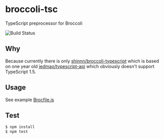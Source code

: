 # broccoli-tsc
TypeScript preprocessor for Broccoli

![Build Status](https://api.travis-ci.org/angie-party/broccoli-tsc.svg)

## Why

Because currently there is only [shinnn/broccoli-typescript](https://github.com/shinnn/broccoli-typescript) which is based on one year old [jedmao/typescript-api](https://github.com/jedmao/typescript-api) which obviously doesn't support TypeScript 1.5.

## Usage

See example [Brocfile.js](Brocfile.js)

## Test

```bash
$ npm install
$ npm test
```
